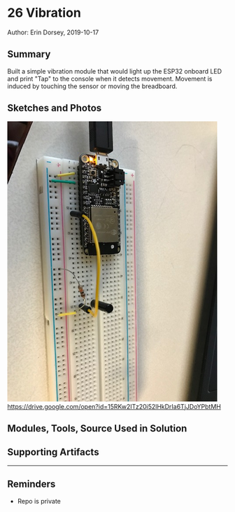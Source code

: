 #  26 Vibration

Author: Erin Dorsey, 2019-10-17

## Summary
Built a simple vibration module that would light up the ESP32 onboard LED and print "Tap" to the console when it detects movement. Movement is induced by touching the sensor or moving the breadboard. 

## Sketches and Photos
![Image](./images/IMG_6447.jpg)
https://drive.google.com/open?id=15RKw2ITz20i52lHkDrIa6TjJDoYPbtMH

## Modules, Tools, Source Used in Solution


## Supporting Artifacts


-----

## Reminders
- Repo is private
